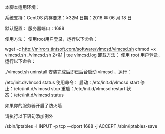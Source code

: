 本脚本适用环境：

系统支持：CentOS
内存要求：≥32M
日期：2016 年 06 月 18 日

默认配置：
服务器端口：1688

使用方法：
使用root用户登录，运行以下命令：

wget -c http://mirrors.tintsoft.com/software/vlmcsd/vlmcsd.sh
chmod +x vlmcsd.sh
./vlmcsd.sh 2>&1 | tee vlmcsd.log
卸载方法：
使用 root 用户登录，运行以下命令：

./vlmcsd.sh uninstall
安装完成后即已后台启动 vlmcsd ，运行：

/etc/init.d/vlmcsd status
使用命令：
启动：/etc/init.d/vlmcsd start
停止：/etc/init.d/vlmcsd stop
重启：/etc/init.d/vlmcsd restart
状态：/etc/init.d/vlmcsd status

如果你的服务器开启了防火墙

请执行以下语句添加例外

/sbin/iptables -I INPUT -p tcp --dport 1688 -j ACCEPT
/sbin/iptables-save
